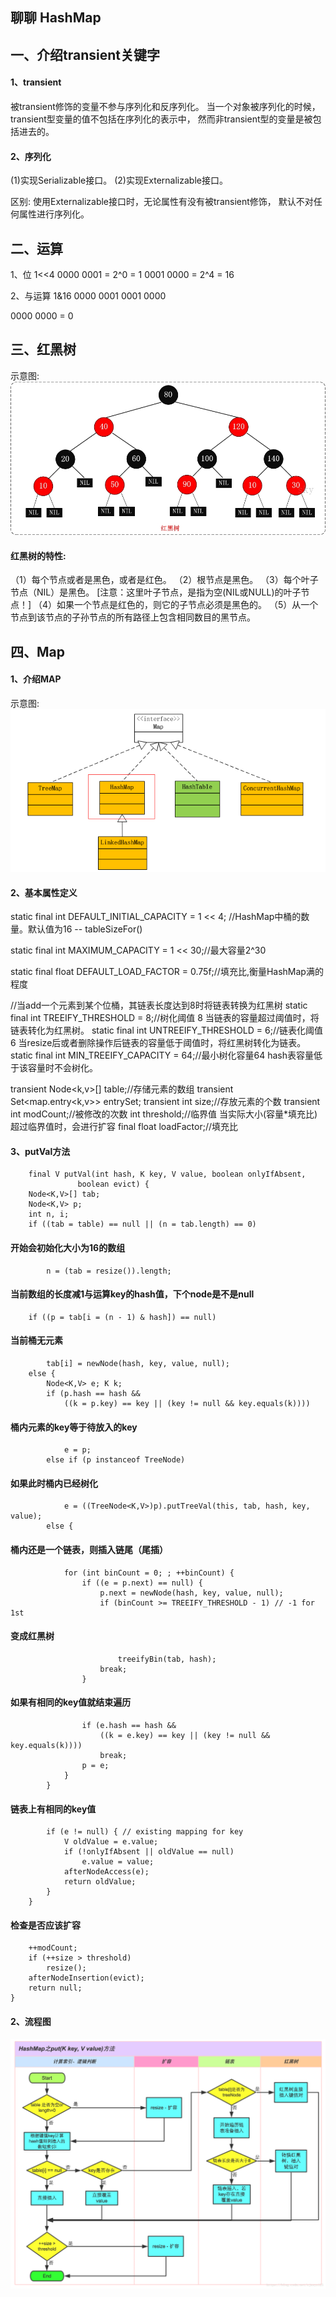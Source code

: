 
## 聊聊 HashMap

## 一、介绍transient关键字

#### 1、transient
被transient修饰的变量不参与序列化和反序列化。
当一个对象被序列化的时候，transient型变量的值不包括在序列化的表示中，
然而非transient型的变量是被包括进去的。

#### 2、序列化
(1)实现Serializable接口。
(2)实现Externalizable接口。

区别:
使用Externalizable接口时，无论属性有没有被transient修饰，
默认不对任何属性进行序列化。


## 二、运算 
1、位 1<<4 
0000 0001 = 2^0 = 1
0001 0000 = 2^4 = 16

2、与运算 1&16
0000 0001
0001 0000

0000 0000 = 0


## 三、红黑树
示意图:![avatar](redTree.jpg)

#### 红黑树的特性:
（1）每个节点或者是黑色，或者是红色。
（2）根节点是黑色。
（3）每个叶子节点（NIL）是黑色。 [注意：这里叶子节点，是指为空(NIL或NULL)的叶子节点！]
（4）如果一个节点是红色的，则它的子节点必须是黑色的。
（5）从一个节点到该节点的子孙节点的所有路径上包含相同数目的黑节点。




## 四、Map

#### 1、介绍MAP
示意图:![avatar](map.png)


#### 2、基本属性定义
static final int DEFAULT_INITIAL_CAPACITY = 1 << 4; //HashMap中桶的数量。默认值为16
-- tableSizeFor()

static final int MAXIMUM_CAPACITY = 1 << 30;//最大容量2^30

static final float DEFAULT_LOAD_FACTOR = 0.75f;//填充比,衡量HashMap满的程度

//当add一个元素到某个位桶，其链表长度达到8时将链表转换为红黑树
static final int TREEIFY_THRESHOLD = 8;//树化阈值 8 当链表的容量超过阈值时，将链表转化为红黑树。
static final int UNTREEIFY_THRESHOLD = 6;//链表化阈值 6 当resize后或者删除操作后链表的容量低于阈值时，将红黑树转化为链表。
static final int MIN_TREEIFY_CAPACITY = 64;//最小树化容量64 hash表容量低于该容量时不会树化。

transient Node<k,v>[] table;//存储元素的数组
transient Set<map.entry<k,v>> entrySet;
transient int size;//存放元素的个数
transient int modCount;//被修改的次数
int threshold;//临界值 当实际大小(容量*填充比)超过临界值时，会进行扩容 
final float loadFactor;//填充比



#### 3、putVal方法

        final V putVal(int hash, K key, V value, boolean onlyIfAbsent,
                   boolean evict) {
        Node<K,V>[] tab; 
        Node<K,V> p; 
        int n, i;
        if ((tab = table) == null || (n = tab.length) == 0)
#### 开始会初始化大小为16的数组
            n = (tab = resize()).length;
#### 当前数组的长度减1与运算key的hash值，下个node是不是null            
        if ((p = tab[i = (n - 1) & hash]) == null)
#### 当前桶无元素
            tab[i] = newNode(hash, key, value, null);
        else {
            Node<K,V> e; K k;
            if (p.hash == hash &&
                ((k = p.key) == key || (key != null && key.equals(k))))
#### 桶内元素的key等于待放入的key
                e = p;
            else if (p instanceof TreeNode)
####  如果此时桶内已经树化
                e = ((TreeNode<K,V>)p).putTreeVal(this, tab, hash, key, value);
            else {
#### 桶内还是一个链表，则插入链尾（尾插）
                for (int binCount = 0; ; ++binCount) {
                    if ((e = p.next) == null) {
                        p.next = newNode(hash, key, value, null);
                        if (binCount >= TREEIFY_THRESHOLD - 1) // -1 for 1st
####  变成红黑树
                            treeifyBin(tab, hash);
                        break;
                    }
#### 如果有相同的key值就结束遍历
                    if (e.hash == hash &&
                        ((k = e.key) == key || (key != null && key.equals(k))))
                        break;
                    p = e;
                }
            }
#### 链表上有相同的key值 
            if (e != null) { // existing mapping for key
                V oldValue = e.value;
                if (!onlyIfAbsent || oldValue == null)
                    e.value = value;
                afterNodeAccess(e);
                return oldValue;
            }
        }
#### 检查是否应该扩容
        ++modCount;
        if (++size > threshold)
            resize();
        afterNodeInsertion(evict);
        return null;
    }


#### 2、流程图
![avatar](put.png)














